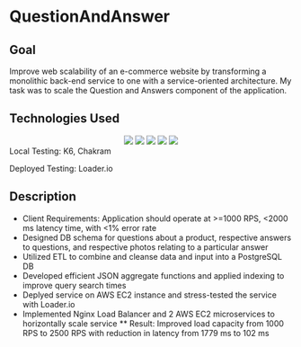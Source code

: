 # QuestionAndAnswer


## Goal
Improve web scalability of an e-commerce website by transforming a monolithic back-end service to one with a service-oriented architecture. My task was to scale the Question and Answers component of the application.

## Technologies Used
<div align="center" width="100%">
  <img src="https://img.shields.io/badge/node.js-6DA55F?style=for-the-badge&logo=node.js&logoColor=white" />
  <img src="https://img.shields.io/badge/express.js-%23404d59.svg?style=for-the-badge&logo=express&logoColor=%2361DAFB" />
  <img src="https://img.shields.io/badge/postgres-%23316192.svg?style=for-the-badge&logo=postgresql&logoColor=white" />
  <img src="https://img.shields.io/badge/AWS-%23FF9900.svg?style=for-the-badge&logo=amazon-aws&logoColor=white" />
  <img src="https://img.shields.io/badge/nginx-%23009639.svg?style=for-the-badge&logo=nginx&logoColor=white" />
</div>
Local Testing: K6, Chakram

Deployed Testing: Loader.io

## Description
* Client Requirements: Application should operate at >=1000 RPS, <2000 ms latency time, with <1% error rate 
* Designed DB schema for questions about a product, respective answers to questions, and respective photos relating to a particular answer
* Utilized ETL to combine and cleanse data and input into a PostgreSQL DB
* Developed efficient JSON aggregate functions and applied indexing to improve query search times
* Deplyed service on AWS EC2 instance and stress-tested the service with Loader.io
* Implemented Nginx Load Balancer and 2 AWS EC2 microservices to horizontally scale service
** Result: Improved load capacity from 1000 RPS to 2500 RPS with reduction in latency from 1779 ms to 102 ms
